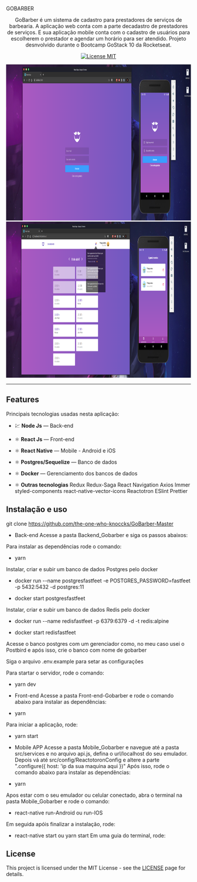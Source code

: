GOBARBER
</h1>

<p align="center">GoBarber é um sistema de cadastro para prestadores de serviços de barbearia. A aplicação web conta com a parte decadastro de prestadores de serviços. E sua aplicação mobile conta com o cadastro de usuários para escolherem o prestador e agendar um horário para ser atendido. Projeto desnvolvido durante o Bootcamp GoStack 10 da Rocketseat.</p>

<p align="center">
  <a href="https://opensource.org/licenses/MIT">
    <img src="https://img.shields.io/badge/License-MIT-blue.svg" alt="License MIT">
  </a>
</p>

[//]: # (Add your gifs/images here:)
<div>
  <img src="Prev/Gobarber01.png" alt="prev1" height="425">
  <img src="Prev/Gobarber02.png" alt="prev2" height="425">
</div>

<hr />

## Features
[//]: # (Add the features of your project here:)
Principais tecnologias usadas nesta aplicação:

- 💹 **Node Js** — Back-end
- ⚛️ **React Js** — Front-end
- ⚛️ **React Native** — Mobile - Android e iOS
- ⚛️ **Postgres/Sequelize** — Banco de dados
- ⚛️ **Docker** — Gerenciamento dos bancos de dados

- ⚛️ **Outras tecnologias**
Redux
Redux-Saga
React Navigation
Axios
Immer
styled-components
react-native-vector-icons
Reactotron
ESlint
Prettier


## Instalação e uso

git clone https://github.com/the-one-who-knoccks/GoBarber-Master

- Back-end
Acesse a pasta Backend_Gobarber e siga os passos abaixos:

Para instalar as dependências rode o comando:
* yarn

Instalar, criar e subir um banco de dados Postgres pelo docker

* docker run --name postgresfastfeet -e POSTGRES_PASSWORD=fastfeet -p 5432:5432 -d postgres:11

* docker start postgresfastfeet

Instalar, criar e subir um banco de dados Redis pelo docker

* docker run --name redisfastfeet -p 6379:6379 -d -t redis:alpine

* docker start redisfastfeet

Acesse o banco postgres com um gerenciador como, no meu caso usei o Postbird e após isso,  crie o banco com nome de gobarber

Siga o arquivo .env.example para setar as configurações

Para startar o servidor, rode o comando:
* yarn dev

* Front-end
Acesse a pasta Front-end-Gobarber e rode o comando abaixo para instalar as dependências:
* yarn

Para iniciar a aplicação, rode:
* yarn start

- Mobile APP
Acesse a pasta Mobile_Gobarber e navegue até a pasta src/services e no arquivo api.js, defina o url/localhost do seu emulador. Depois vá até src/config/ReactotoronConfig e altere a parte ".configure({ host: 'ip da sua maquina aqui })" Após isso, rode o comando abaixo para instalar as dependências:
* yarn

Apos estar com o seu  emulador ou celular conectado, abra o terminal na pasta Mobile_Gobarber e rode o comando:
* react-native run-Android ou run-IOS

Em seguida apóis finalizar a instalação, rode: 
* react-native start ou yarn start
Em uma guia do terminal, rode:



## License

This project is licensed under the MIT License - see the [LICENSE](https://opensource.org/licenses/MIT) page for details.


